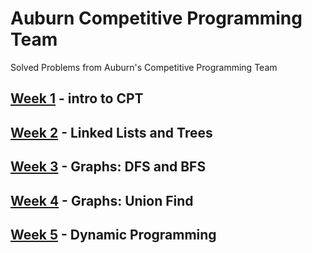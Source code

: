 # Auburn Competitive Programming Team
Solved Problems from Auburn's Competitive Programming Team

## [Week 1](/Intro/) - intro to CPT 
## [Week 2](/LinkedLists_Trees/) - Linked Lists and Trees
## [Week 3](/Graph_DFS_BFS/) - Graphs: DFS and BFS
## [Week 4](/Union_Find/) - Graphs: Union Find
## [Week 5](/Dynamic_Programming/) - Dynamic Programming
